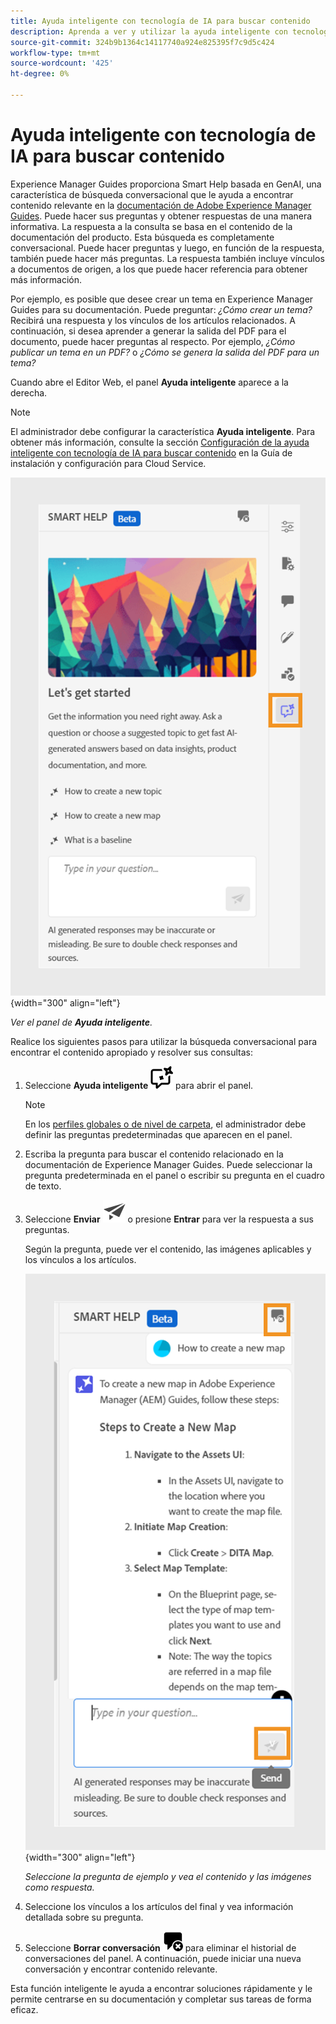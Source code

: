 ```yaml
---
title: Ayuda inteligente con tecnología de IA para buscar contenido
description: Aprenda a ver y utilizar la ayuda inteligente con tecnología de IA en el editor web.
source-git-commit: 324b9b1364c14117740a924e825395f7c9d5c424
workflow-type: tm+mt
source-wordcount: '425'
ht-degree: 0%

---
```


# Ayuda inteligente con tecnología de IA para buscar contenido



Experience Manager Guides proporciona Smart Help basada en GenAI, una característica de búsqueda conversacional que le ayuda a encontrar contenido relevante en la [documentación de Adobe Experience Manager Guides](https://experienceleague.adobe.com/en/docs/experience-manager-guides/using/overview).
Puede hacer sus preguntas y obtener respuestas de una manera informativa. La respuesta a la consulta se basa en el contenido de la documentación del producto. Esta búsqueda es completamente conversacional. Puede hacer preguntas y luego, en función de la respuesta, también puede hacer más preguntas. La respuesta también incluye vínculos a documentos de origen, a los que puede hacer referencia para obtener más información.

Por ejemplo, es posible que desee crear un tema en Experience Manager Guides para su documentación. Puede preguntar: *¿Cómo crear un tema?* Recibirá una respuesta y los vínculos de los artículos relacionados. A continuación, si desea aprender a generar la salida del PDF para el documento, puede hacer preguntas al respecto. Por ejemplo, *¿Cómo publicar un tema en un PDF?* o *¿Cómo se genera la salida del PDF para un tema?*



Cuando abre el Editor Web, el panel **Ayuda inteligente** aparece a la derecha.



>[!NOTE]
>
> El administrador debe configurar la característica **Ayuda inteligente**. Para obtener más información, consulte la sección [Configuración de la ayuda inteligente con tecnología de IA para buscar contenido](/help/product-guide/cs-install-guide/conf-smart-help.md) en la Guía de instalación y configuración para Cloud Service.

![Panel de ayuda inteligente](images/smart-help-panel.png){width="300" align="left"}

*Ver el panel de **Ayuda inteligente**.*

Realice los siguientes pasos para utilizar la búsqueda conversacional para encontrar el contenido apropiado y resolver sus consultas:

1. Seleccione **Ayuda inteligente** ![Icono de Ayuda inteligente](images/smart-help-icon.svg) para abrir el panel.



   >[!NOTE]
   >
   > En los [perfiles globales o de nivel de carpeta](/help/product-guide/cs-install-guide/conf-folder-level.md#conf-ai-guides-assistant), el administrador debe definir las preguntas predeterminadas que aparecen en el panel.

1. Escriba la pregunta para buscar el contenido relacionado en la documentación de Experience Manager Guides. Puede seleccionar la pregunta predeterminada en el panel o escribir su pregunta en el cuadro de texto.

1. Seleccione **Enviar** ![Enviar icono](images/send-icon.svg) o presione **Entrar** para ver la respuesta a sus preguntas.

   Según la pregunta, puede ver el contenido, las imágenes aplicables y los vínculos a los artículos.

   ![Respuesta del panel de ayuda inteligente](images/smart-help-panel-response.png){width="300" align="left"}


   *Seleccione la pregunta de ejemplo y vea el contenido y las imágenes como respuesta.*





1. Seleccione los vínculos a los artículos del final y vea información detallada sobre su pregunta.


1. Seleccione **Borrar conversación** ![Borrar conversación](images/clear-conversation-icon.svg) para eliminar el historial de conversaciones del panel. A continuación, puede iniciar una nueva conversación y encontrar contenido relevante.

Esta función inteligente le ayuda a encontrar soluciones rápidamente y le permite centrarse en su documentación y completar sus tareas de forma eficaz.
